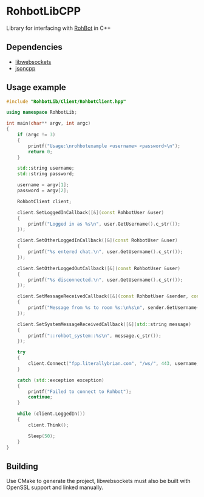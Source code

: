 # RohbotLibCPP
Library for interfacing with [RohBot](https://github.com/Rohansi/RohBot) in C++

## Dependencies
  * [libwebsockets](https://github.com/davidgaleano/libwebsockets)
  * [jsoncpp](https://github.com/open-source-parsers/jsoncpp)

## Usage example
```c++
#include "RohbotLib/Client/RohbotClient.hpp"

using namespace RohbotLib;

int main(char** argv, int argc)
{
	if (argc != 3)
	{
		printf("Usage:\nrohbotexample <username> <password>\n");
		return 0;
	}

	std::string username;
	std::string password;

	username = argv[1];
	password = argv[2];

	RohbotClient client;

	client.SetLoggedInCallback([&](const RohbotUser &user)
	{
		printf("Logged in as %s\n", user.GetUsername().c_str());
	});

	client.SetOtherLoggedInCallback([&](const RohbotUser &user)
	{
		printf("%s entered chat.\n", user.GetUsername().c_str());
	});

	client.SetOtherLoggedOutCallback([&](const RohbotUser &user)
	{
		printf("%s disconnected.\n", user.GetUsername().c_str());
	});

	client.SetMessageReceivedCallback([&](const RohbotUser &sender, const Chatroom& chatroom, const std::string message)
	{
		printf("Message from %s to room %s:\n%s\n", sender.GetUsername(), chatroom.GetName(), message.c_str());
	});

	client.SetSystemMessageReceivedCallback([&](std::string message)
	{
		printf("::rohbot_system::%s\n", message.c_str());
	});

	try
	{
		client.Connect("fpp.literallybrian.com", "/ws/", 443, username, password);
	}

	catch (std::exception exception)
	{
		printf("Failed to connect to Rohbot");
		continue;
	}

	while (client.LoggedIn())
	{
		client.Think();

		Sleep(50);
	}
}
```

## Building

Use CMake to generate the project, libwebsockets must also be built with OpenSSL support and linked manually.
